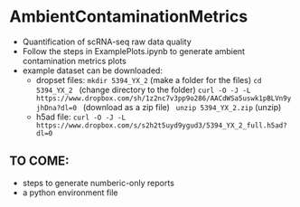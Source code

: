# AmbientContaminationMetrics
- Quantification of scRNA-seq raw data quality
- Follow the steps in ExamplePlots.ipynb to generate ambient contamination metrics plots
- example dataset can be downloaded:
    + dropset files:
    ```mkdir 5394_YX_2``` (make a folder for the files)
    ```cd 5394_YX_2 ``` (change directory to the folder) 
    ```curl -O -J -L https://www.dropbox.com/sh/1z2nc7v3pp9o286/AACdWSa5uswk1pBLVn9yjhDna?dl=0 ``` (download as a zip file) 
    ``` unzip 5394_YX_2.zip``` (unzip)
    + h5ad file:
    ```curl -O -J -L https://www.dropbox.com/s/s2h2t5uyd9ygud3/5394_YX_2_full.h5ad?dl=0```

## TO COME: 
- steps to generate numberic-only reports
- a python environment file 
